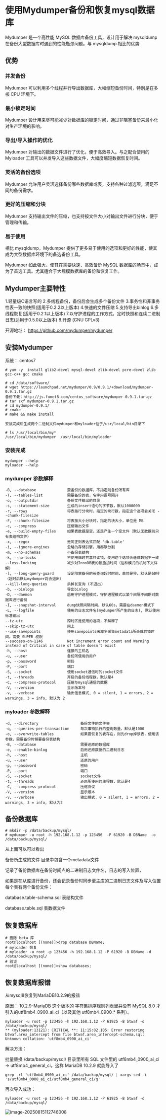 # 使用Mydumper备份和恢复mysql数据库



Mydumper 是一个高性能 MySQL 数据库备份工具，设计用于解决 mysqldump 在备份大型数据库时遇到的性能瓶颈问题。与 mysqldump 相比的优势

## 优势

### 并发备份

Mydumper 可以利用多个线程并行导出数据库，大幅缩短备份时间，特别是在多核 CPU 环境下。

### 最小锁定时间

Mydumper 设计用来尽可能减少对数据库的锁定时间，通过非阻塞备份来最小化对生产环境的影响。

### 导出/导入操作的优化

Mydumper 对输出的数据文件进行了优化，便于高效导入。与之配合使用的 Myloader 工具可以并发导入这些数据文件，大幅度缩短数据恢复时间。

### 灵活的备份选项

Mydumper 允许用户灵活选择备份哪些数据库或表，支持各种过滤选项，满足不同的备份需求。

### 更好的压缩和分块

 Mydumper 支持输出文件的压缩，也支持按文件大小对输出文件进行分块，便于管理和传输。

### 易于使用

相比 mysqldump，Mydumper 提供了更多易于使用的选项和更好的性能，使其成为大型数据库环境下的备选备份工具。

Mydumper 如此强大，使其在需要快速、高效备份 MySQL 数据库的场景中，成为了首选工具。尤其适合于大规模数据库的备份和恢复工作。

## Mydumper主要特性

1.轻量级C语言写的
2.多线程备份，备份后会生成多个备份文件
3.事务性和非事务性表一致的快照(适用于0.2.2以上版本)
4.快速的文件压缩
5.支持导出binlog
6.多线程恢复(适用于0.2.1以上版本)
7.以守护进程的工作方式，定时快照和连续二进制日志(适用于0.5.0以上版本)
8.开源 (GNU GPLv3)

开源地址： https://github.com/mydumper/mydumper

## 安装Mydumper

系统： centos7

```
# yum -y  install glib2-devel mysql-devel zlib-devel pcre-devel zlib gcc-c++ gcc cmake

# cd /data/software/
# wget https://launchpad.net/mydumper/0.9/0.9.1/+download/mydumper-0.9.1.tar.gz
备份下载：http://js.funet8.com/centos_software/mydumper-0.9.1.tar.gz
# tar zxf mydumper-0.9.1.tar.gz
# cd mydumper-0.9.1/
# cmake .
# make && make install

安装完成后生成两个二进制文件mydumper和myloader位于/usr/local/bin目录下

# ls /usr/local/bin/my*
/usr/local/bin/mydumper  /usr/local/bin/myloader
```

### 安装完成

```
mydumper --help
myloader --help
```



### mydumper 参数解释

```
-B, --database              要备份的数据库，不指定则备份所有库
-T, --tables-list           需要备份的表，名字用逗号隔开
-o, --outputdir             备份文件输出的目录
-s, --statement-size        生成的insert语句的字节数，默认1000000
-r, --rows                  将表按行分块时，指定的块行数，指定这个选项会关闭 --chunk-filesize
-F, --chunk-filesize        将表按大小分块时，指定的块大小，单位是 MB
-c, --compress              压缩输出文件
-e, --build-empty-files     如果表数据是空，还是产生一个空文件（默认无数据则只有表结构文件）
-x, --regex                 是同正则表达式匹配 'db.table'
-i, --ignore-engines        忽略的存储引擎，用都厚分割
-m, --no-schemas            不备份表结构
-k, --no-locks              不使用临时共享只读锁，使用这个选项会造成数据不一致
--less-locking              减少对InnoDB表的锁施加时间（这种模式的机制下文详解）
-l, --long-query-guard      设定阻塞备份的长查询超时时间，单位是秒，默认是60秒（超时后默认mydumper将会退出）
--kill-long-queries         杀掉长查询 (不退出)
-b, --binlogs               导出binlog
-D, --daemon                启用守护进程模式，守护进程模式以某个间隔不间断对数据库进行备份
-I, --snapshot-interval     dump快照间隔时间，默认60s，需要在daemon模式下
-L, --logfile               使用的日志文件名(mydumper所产生的日志), 默认使用标准输出
--tz-utc                    跨时区是使用的选项，不解释了
--skip-tz-utc               同上
--use-savepoints            使用savepoints来减少采集metadata所造成的锁时间，需要 SUPER 权限
--success-on-1146           Not increment error count and Warning instead of Critical in case of table doesn't exist
-h, --host                  连接的主机名
-u, --user                  备份所使用的用户
-p, --password              密码
-P, --port                  端口
-S, --socket                使用socket通信时的socket文件
-t, --threads               开启的备份线程数，默认是4
-C, --compress-protocol     压缩与mysql通信的数据
-V, --version               显示版本号
-v, --verbose               输出信息模式, 0 = silent, 1 = errors, 2 = warnings, 3 = info, 默认为 2
```

### myloader 参数解释

```
-d, --directory                   备份文件的文件夹
-q, --queries-per-transaction     每次事物执行的查询数量，默认是1000
-o, --overwrite-tables            如果要恢复的表存在，则先drop掉该表，使用该参数，需要备份时候要备份表结构
-B, --database                    需要还原的数据库
-e, --enable-binlog               启用还原数据的二进制日志
-h, --host                        主机
-u, --user                        还原的用户
-p, --password                    密码
-P, --port                        端口
-S, --socket                      socket文件
-t, --threads                     还原所使用的线程数，默认是4
-C, --compress-protocol           压缩协议
-V, --version                     显示版本
-v, --verbose                     输出模式, 0 = silent, 1 = errors, 2 = warnings, 3 = info, 默认为2
```



## 备份数据库

```
# mkdir -p /data/backup/mysql/
# mydumper -u root -h 192.168.1.12 -p 123456  -P 61920 -B DBName  -o /data/backup/mysql/
```



从上面可以可以看出

备份所生成的文件 
目录中包含一个metadata文件

记录了备份数据库在备份时间点的二进制日志文件名，日志的写入位置，

如果是在从库进行备份，还会记录备份时同步至主库的二进制日志文件及写入位置 
每个表有两个备份文件：

database.table-schema.sql 表结构文件

database.table.sql 表数据文件

## 恢复数据库

```
# 删除 beta 库
root@localhost [(none)]>drop database DBName;
# myloader 恢复
# myloader -u root -p 123456 -h 192.168.1.12 -P 61920 -B DBName -d /data/backup/mysql/
# 验证
root@localhost [(none)]>show databases;
```

## 恢复数据库报错

从mysql8恢复到MariaDB10.2.9的报错

原因： 10.2.9-MariaDB 这个版本的 字符集排序规则列表里并没有 MySQL 8.0 才引入的utf8mb4_0900_ai_ci（以及其他 utf8mb4_0900_* 系列）。

```
myloader -u root -p 123456 -h 192.168.1.12 -P 61925 -B btwaf -d /data/backup/mysql/ 
** (myloader:13121): CRITICAL **: 11:15:02.105: Error restoring btwaf.area_intercept from file btwaf.area_intercept-schema.sql: Unknown collation: 'utf8mb4_0900_ai_ci'
```

解决方法：

批量替换 /data/backup/mysql/ 目录里所有 SQL 文件里的 utf8mb4_0900_ai_ci → utf8mb4_general_ci，这样 MariaDB 10.2.9 就能导入了

```
grep -rl 'utf8mb4_0900_ai_ci' /data/backup/mysql/ | xargs sed -i 's/utf8mb4_0900_ai_ci/utf8mb4_general_ci/g'
```

再次导入成功：

```
myloader -u root -p 123456 -h 192.168.1.12 -P 61925 -B btwaf -d /data/backup/mysql/ 
```

![image-20250815112746008](https://imgoss.xgss.net/picgo-tx2025/image-20250815112746008.png?tx)







